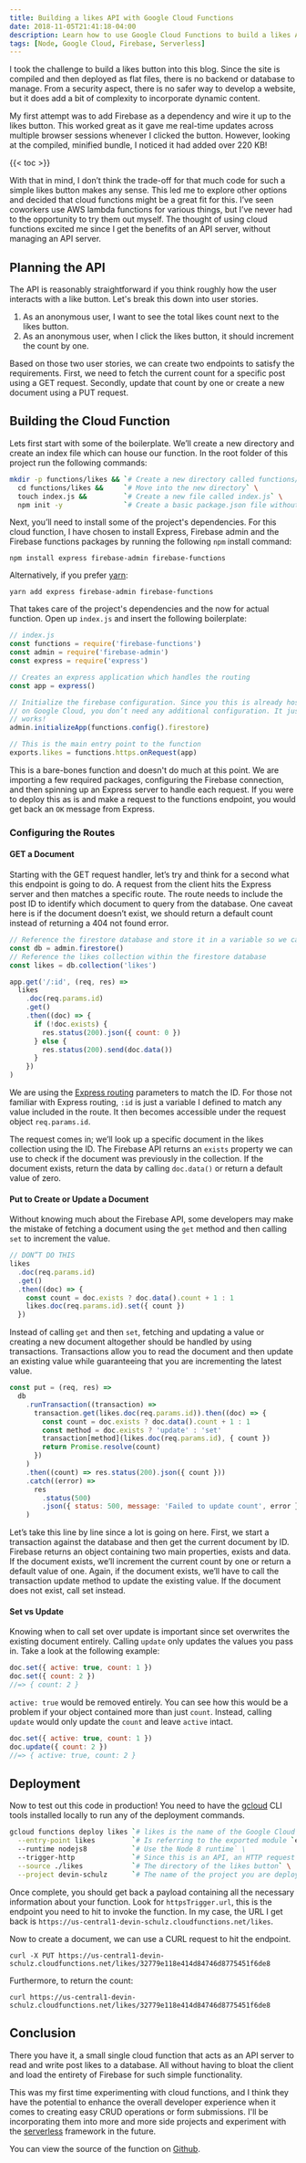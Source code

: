 ```yaml
---
title: Building a likes API with Google Cloud Functions
date: 2018-11-05T21:41:18-04:00
description: Learn how to use Google Cloud Functions to build a likes API with Node
tags: [Node, Google Cloud, Firebase, Serverless]
---
```


I took the challenge to build a likes button into this blog. Since the site is
compiled and then deployed as flat files, there is no backend or database to
manage. From a security aspect, there is no safer way to develop a website, but
it does add a bit of complexity to incorporate dynamic content.

My first attempt was to add Firebase as a dependency and wire it up to the likes
button. This worked great as it gave me real-time updates across multiple
browser sessions whenever I clicked the button. However, looking at the
compiled, minified bundle, I noticed it had added over 220 KB!

<!--more-->

{{< toc >}}

With that in mind, I don’t think the trade-off for that much code for such a
simple likes button makes any sense. This led me to explore other options and
decided that cloud functions might be a great fit for this. I’ve seen coworkers
use AWS lambda functions for various things, but I’ve never had to the
opportunity to try them out myself. The thought of using cloud functions excited
me since I get the benefits of an API server, without managing an API server.

## Planning the API

The API is reasonably straightforward if you think roughly how the user
interacts with a like button. Let's break this down into user stories.

1. As an anonymous user, I want to see the total likes count next to the likes
   button.
1. As an anonymous user, when I click the likes button, it should increment the
   count by one.

Based on those two user stories, we can create two endpoints to satisfy the
requirements. First, we need to fetch the current count for a specific post
using a GET request. Secondly, update that count by one or create a new document
using a PUT request.

## Building the Cloud Function

Lets first start with some of the boilerplate. We’ll create a new directory and
create an index file which can house our function. In the root folder of this
project run the following commands:

```sh
mkdir -p functions/likes && `# Create a new directory called functions/likes` \
  cd functions/likes &&     `# Move into the new directory` \
  touch index.js &&         `# Create a new file called index.js` \
  npm init -y               `# Create a basic package.json file without any configuration`
```

Next, you’ll need to install some of the project's dependencies. For this cloud
function, I have chosen to install Express, Firebase admin and the Firebase
functions packages by running the following `npm` install command:

```shell
npm install express firebase-admin firebase-functions
```

Alternatively, if you prefer [yarn](https://yarnpkg.com):

```shell
yarn add express firebase-admin firebase-functions
```

That takes care of the project's dependencies and the now for actual function.
Open up `index.js` and insert the following boilerplate:

```javascript
// index.js
const functions = require('firebase-functions')
const admin = require('firebase-admin')
const express = require('express')

// Creates an express application which handles the routing
const app = express()

// Initialize the firebase configuration. Since you this is already hosted
// on Google Cloud, you don’t need any additional configuration. It just
// works!
admin.initializeApp(functions.config().firestore)

// This is the main entry point to the function
exports.likes = functions.https.onRequest(app)
```

This is a bare-bones function and doesn't do much at this point. We are
importing a few required packages, configuring the Firebase connection, and then
spinning up an Express server to handle each request. If you were to deploy this
as is and make a request to the functions endpoint, you would get back an `OK`
message from Express.

### Configuring the Routes

#### GET a Document

Starting with the GET request handler, let’s try and think for a second what
this endpoint is going to do. A request from the client hits the Express server
and then matches a specific route. The route needs to include the post ID to
identify which document to query from the database. One caveat here is if the
document doesn’t exist, we should return a default count instead of returning a
404 not found error.

```js
// Reference the firestore database and store it in a variable so we can use it across both functions
const db = admin.firestore()
// Reference the likes collection within the firestore database
const likes = db.collection('likes')

app.get('/:id', (req, res) =>
  likes
    .doc(req.params.id)
    .get()
    .then((doc) => {
      if (!doc.exists) {
        res.status(200).json({ count: 0 })
      } else {
        res.status(200).send(doc.data())
      }
    })
)
```

We are using the [Express routing](https://expressjs.com/en/guide/routing.html)
parameters to match the ID. For those not familiar with Express routing, `:id`
is just a variable I defined to match any value included in the route. It then
becomes accessible under the request object `req.params.id`.

The request comes in; we’ll look up a specific document in the likes collection
using the ID. The Firebase API returns an `exists` property we can use to check
if the document was previously in the collection. If the document exists, return
the data by calling `doc.data()` or return a default value of zero.

#### Put to Create or Update a Document

Without knowing much about the Firebase API, some developers may make the
mistake of fetching a document using the `get` method and then calling `set` to
increment the value.

```js
// DON”T DO THIS
likes
  .doc(req.params.id)
  .get()
  .then((doc) => {
    const count = doc.exists ? doc.data().count + 1 : 1
    likes.doc(req.params.id).set({ count })
  })
```

Instead of calling `get` and then `set`, fetching and updating a value or
creating a new document altogether should be handled by using transactions.
Transactions allow you to read the document and then update an existing value
while guaranteeing that you are incrementing the latest value.

```js
const put = (req, res) =>
  db
    .runTransaction((transaction) =>
      transaction.get(likes.doc(req.params.id)).then((doc) => {
        const count = doc.exists ? doc.data().count + 1 : 1
        const method = doc.exists ? 'update' : 'set'
        transaction[method](likes.doc(req.params.id), { count })
        return Promise.resolve(count)
      })
    )
    .then((count) => res.status(200).json({ count }))
    .catch((error) =>
      res
        .status(500)
        .json({ status: 500, message: 'Failed to update count', error })
    )
```

Let’s take this line by line since a lot is going on here. First, we start a
transaction against the database and then get the current document by ID.
Firebase returns an object containing two main properties, exists and data. If
the document exists, we’ll increment the current count by one or return a
default value of one. Again, if the document exists, we’ll have to call the
transaction update method to update the existing value. If the document does not
exist, call set instead.

#### Set vs Update

Knowing when to call set over update is important since set overwrites the
existing document entirely. Calling `update` only updates the values you pass
in. Take a look at the following example:

```js
doc.set({ active: true, count: 1 })
doc.set({ count: 2 })
//=> { count: 2 }
```

`active: true` would be removed entirely. You can see how this would be a
problem if your object contained more than just `count`. Instead, calling
`update` would only update the `count` and leave `active` intact.

```js
doc.set({ active: true, count: 1 })
doc.update({ count: 2 })
//=> { active: true, count: 2 }
```

## Deployment

Now to test out this code in production! You need to have the
[gcloud](https://cloud.google.com/sdk/gcloud/) CLI tools installed locally to
run any of the deployment commands.

```sh
gcloud functions deploy likes `# likes is the name of the Google Cloud Function` \
  --entry-point likes         `# Is referring to the exported module `exports.likes` \
  --runtime nodejs8           `# Use the Node 8 runtime` \
  --trigger-http              `# Since this is an API, an HTTP request triggers this function` \
  --source ./likes            `# The directory of the likes button` \
  --project devin-schulz      `# The name of the project you are deploying. May not be required`
```

Once complete, you should get back a payload containing all the necessary
information about your function. Look for `httpsTrigger.url`, this is the
endpoint you need to hit to invoke the function. In my case, the URL I get back
is `https://us-central1-devin-schulz.cloudfunctions.net/likes`.

Now to create a document, we can use a CURL request to hit the endpoint.

```shell
curl -X PUT https://us-central1-devin-schulz.cloudfunctions.net/likes/32779e118e414d84746d8775451f6de8
```

Furthermore, to return the count:

```shell
curl https://us-central1-devin-schulz.cloudfunctions.net/likes/32779e118e414d84746d8775451f6de8
```

## Conclusion

There you have it, a small single cloud function that acts as an API server to
read and write post likes to a database. All without having to bloat the client
and load the entirety of Firebase for such simple functionality.

This was my first time experimenting with cloud functions, and I think they have
the potential to enhance the overall developer experience when it comes to
creating easy CRUD operations or form submissions. I'll be incorporating them
into more and more side projects and experiment with the
[serverless](https://serverless.com/) framework in the future.

You can view the source of the function on
[Github](https://github.com/devinschulz/blog/blob/master/functions/likes.js).
